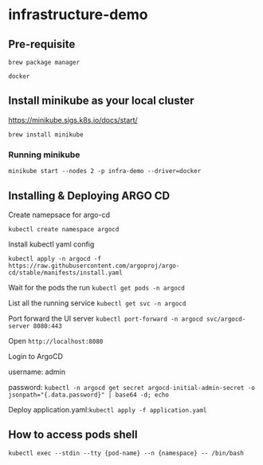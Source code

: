 # infrastructure-demo

## Pre-requisite

```brew package manager```

```docker```

## Install minikube as your local cluster

https://minikube.sigs.k8s.io/docs/start/

```brew install minikube```

### Running minikube

```minikube start --nodes 2 -p infra-demo --driver=docker```

## Installing & Deploying ARGO CD

Create namepsace for argo-cd

```kubectl create namespace argocd```

Install kubectl yaml config

```kubectl apply -n argocd -f https://raw.githubusercontent.com/argoproj/argo-cd/stable/manifests/install.yaml```

Wait for the pods the run
```kubectl get pods -n argocd```

List all the running service
```kubectl get svc -n argocd```

Port forward the UI server
```kubectl port-forward -n argocd svc/argocd-server 8080:443```

Open ```http://localhost:8080```

Login to ArgoCD

username: admin

password: ```kubectl -n argocd get secret argocd-initial-admin-secret -o jsonpath="{.data.password}" | base64 -d; echo```

Deploy application.yaml:```kubectl apply -f application.yaml```

## How to access pods shell

```kubectl exec --stdin --tty {pod-name} --n {namespace} -- /bin/bash```


